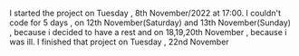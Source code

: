 I started the project on Tuesday , 8th November/2022 at 17:00.
I couldn't code for 5 days , on 12th November(Saturday) and 13th November(Sunday) , because i decided to have a rest and on 18,19,20th November , because i was ill.
I finished that project on Tuesday , 22nd November

